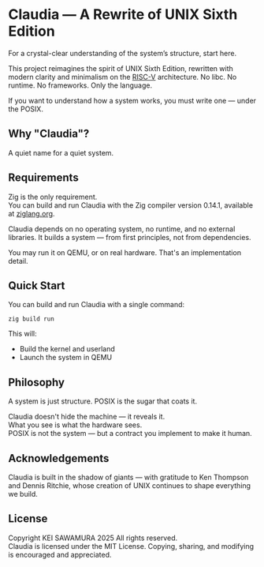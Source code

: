 # Claudia — A Rewrite of UNIX Sixth Edition
For a crystal-clear understanding of the system’s structure, start here.

This project reimagines the spirit of UNIX Sixth Edition, rewritten with modern clarity and minimalism on the [RISC-V](https://github.com/riscv/riscv-isa-manual/tree/main) architecture. No libc. No runtime. No frameworks. Only the language.

If you want to understand how a system works, you must write one — under the POSIX.

## Why "Claudia"?
A quiet name for a quiet system.  

## Requirements
Zig is the only requirement.  
You can build and run Claudia with the Zig compiler version 0.14.1, available at [ziglang.org](https://ziglang.org/download/).

Claudia depends on no operating system, no runtime, and no external libraries.
It builds a system — from first principles, not from dependencies.

You may run it on QEMU, or on real hardware.
That's an implementation detail.

## Quick Start
You can build and run Claudia with a single command:

```
zig build run
```

This will:
- Build the kernel and userland
- Launch the system in QEMU

## Philosophy
A system is just structure. POSIX is the sugar that coats it.

Claudia doesn't hide the machine — it reveals it.  
What you see is what the hardware sees.  
POSIX is not the system — but a contract you implement to make it human.

## Acknowledgements
Claudia is built in the shadow of giants — with gratitude to Ken Thompson and Dennis Ritchie, whose creation of UNIX continues to shape everything we build.

## License
Copyright KEI SAWAMURA 2025 All rights reserved.  
Claudia is licensed under the MIT License. Copying, sharing, and modifying is encouraged and appreciated.
